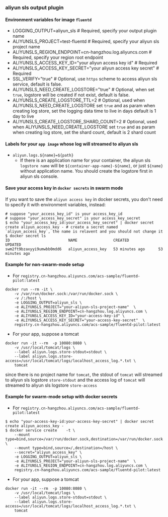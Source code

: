### aliyun sls output plugin

#### Environment variables for image `fluentd`

- LOGGING_OUTPUT=aliyun_sls  # Required, specify your output plugin name
- ALIYUNSLS_PROJECT=test-fluentd  # Required, specify your aliyun sls project name
- ALIYUNSLS_REGION_ENDPOINT=cn-hangzhou.log.aliyuncs.com  # Required, specify your region root endpoint
- ALIYUNSLS_ACCESS_KEY_ID="your aliyun access key id"     # Required 
- ALIYUNSLS_ACCESS_KEY_SECRET="your aliyun access key secret"  # Required 
- SSL_VERIFY="true" # Optional, use `https` scheme to access aliyun sls service, default is false.
- ALIYUNSLS_NEED_CREATE_LOGSTORE="true" # Optional, when set `true`, logstore will be created if not exist, default is false.
- ALIYUNSLS_CREATE_LOGSTORE_TTL=2  # Optional, used when ALIYUNSLS_NEED_CREATE_LOGSTORE set `true` and as param when creating log store, set the logging data time to live in days default is 1 day to live
- ALIYUNSLS_CREATE_LOGSTORE_SHARD_COUNT=2 # Optional, used when ALIYUNSLS_NEED_CREATE_LOGSTORE set `true` and as param when creating log store, set the shard count, default is 2 shard count 

#### Labels for your `app image` whose log will streamed to aliyun sls

- `aliyun.logs.${name}=${path}`
    - If there is an application name for your container, the aliyun sls `logstore name` will be `${container-app-name}-${name}`, or just `${name}` without application name. You should create the logstore first in aliyun sls console.

#### Save your access key in `docker secrets` in swarm mode
If you want to save the `aliyun access key` in docker secrets, you don't need to specify it with environment variables, instead:
````
# suppose "your_access_key_id" is your access_key_id
# suppose "your_access_key_secret" is your access_key_secret
$ echo "your_access_key_id:your_access_key_secret" | docker secret create aliyun_access_key - # create a secret named `aliyun_access_key`, the name is relavent and you should not change it 
$ docker secret ls
ID                          NAME                CREATED             UPDATED
swm2ft9bzaxyyi9umwbb0mdd6   aliyun_access_key   53 minutes ago      53 minutes ago

````

#### Example for non-swarm-mode setup
* For `registry.cn-hangzhou.aliyuncs.com/acs-sample/fluentd-pilot:latest`
````
docker run --rm -it \
    -v /var/run/docker.sock:/var/run/docker.sock \
    -v /:/host \
    -e LOGGING_OUTPUT=aliyun_sls \
    -e ALIYUNSLS_PROJECT="your-aliyun-sls-project-name"  \
    -e ALIYUNSLS_REGION_ENDPOINT=cn-hangzhou.log.aliyuncs.com \
    -e ALIYUNSLS_ACCESS_KEY_ID="your-access-key-id" \
    -e ALIYUNSLS_ACCESS_KEY_SECRET="your-access-key-secret"  \
    registry.cn-hangzhou.aliyuncs.com/acs-sample/fluentd-pilot:latest
````


* For your app, suppose a tomcat
````
docker run -it --rm  -p 10080:8080 \
    -v /usr/local/tomcat/logs \
    --label aliyun.logs.store-stdout=stdout \
    --label aliyun.logs.store-access=/usr/local/tomcat/logs/localhost_access_log.*.txt \
    tomcat
````
since there is no project name for `tomcat`, the stdout of `tomcat` will streamed to aliyun sls logstore `store-stdout` and the access log of `tomcat` will streamed to aliyun sls logstore `store-access`


#### Example for swarm-mode setup with docker secrets
* For `registry.cn-hangzhou.aliyuncs.com/acs-sample/fluentd-pilot:latest`
````
$ echo "your-access-key-id:your-access-key-secret" | docker secret create aliyun_access_key -
$ docker service create    -t \
    --mount type=bind,source=/var/run/docker.sock,destination=/var/run/docker.sock \
    --mount type=bind,source=/,destination=/host \
    --secret="aliyun_access_key" \
    -e LOGGING_OUTPUT=aliyun_sls \
    -e ALIYUNSLS_PROJECT="your-aliyun-sls-project-name"  \
    -e ALIYUNSLS_REGION_ENDPOINT=cn-hangzhou.log.aliyuncs.com \
    registry.cn-hangzhou.aliyuncs.com/acs-sample/fluentd-pilot:latest
````
* For your app, suppose a tomcat
````
docker run -it --rm  -p 10080:8080 \
    -v /usr/local/tomcat/logs \
    --label aliyun.logs.store-stdout=stdout \
    --label aliyun.logs.store-access=/usr/local/tomcat/logs/localhost_access_log.*.txt \
    tomcat
````


